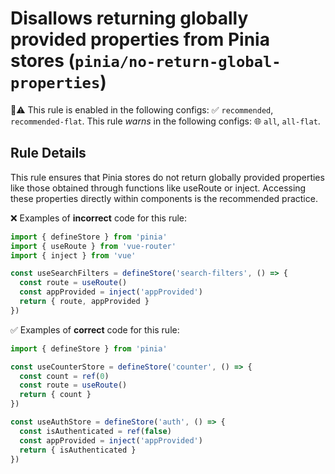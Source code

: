 # Disallows returning globally provided properties from Pinia stores (`pinia/no-return-global-properties`)

💼⚠️ This rule is enabled in the following configs: ✅ `recommended`, `recommended-flat`. This rule _warns_ in the following configs: 🌐 `all`, `all-flat`.

<!-- end auto-generated rule header -->

## Rule Details

This rule ensures that Pinia stores do not return globally provided properties like those obtained through functions like useRoute or inject. Accessing these properties directly within components is the recommended practice.

❌ Examples of **incorrect** code for this rule:

```js
import { defineStore } from 'pinia'
import { useRoute } from 'vue-router'
import { inject } from 'vue'

const useSearchFilters = defineStore('search-filters', () => {
  const route = useRoute()
  const appProvided = inject('appProvided')
  return { route, appProvided }
})
```

✅ Examples of **correct** code for this rule:

```js
import { defineStore } from 'pinia'

const useCounterStore = defineStore('counter', () => {
  const count = ref(0)
  const route = useRoute()
  return { count }
})

const useAuthStore = defineStore('auth', () => {
  const isAuthenticated = ref(false)
  const appProvided = inject('appProvided')
  return { isAuthenticated }
})
```
